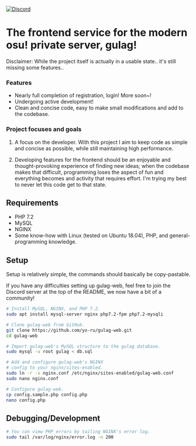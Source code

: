 [![Discord](https://discordapp.com/api/guilds/748687781605408908/widget.png?style=shield)](https://discord.gg/ShEQgUx)

# The frontend service for the modern osu! private server, gulag!

Disclaimer: While the project itself is actually in a usable state.. it's still missing
            some features..

### Features

- Nearly full completion of registration, login! More soon~!
- Undergoing active development!
- Clean and concise code, easy to make small modifications and add to the codebase.

### Project focuses and goals

1. A focus on the developer. With this project I aim to keep code as simple and concise as
   possible, while still maintaining high performance.

2. Developing features for the frontend should be an enjoyable and thought-provoking
   experience of finding new ideas; when the codebase makes that difficult, programming loses the aspect of fun and everything becomes and activity that requires effort. I'm trying my best to never let this code get to that state.

## Requirements
- PHP 7.2
- MySQL
- NGINX
- Some know-how with Linux (tested on Ubuntu 18.04), PHP, and general-programming
  knowledge.

## Setup

Setup is relatively simple, the commands should basically be copy-pastable.

If you have any difficulties setting up gulag-web, feel free to join the 
Discord server at the top of the README, we now have a bit of a community!

```sh
# Install MySQL, NGINX, and PHP 7.2.
sudo apt install mysql-server nginx php7.2-fpm php7.2-mysqli

# Clone gulag-web from GitHub.
git clone https://github.com/yo-ru/gulag-web.git
cd gulag-web

# Import gulag-web's MySQL structure to the gulag database.
sudo mysql -u root gulag < db.sql

# Add and configure gulag-web's NGINX 
# config to your nginx/sites-enabled.
sudo ln -r -s nginx.conf /etc/nginx/sites-enabled/gulag-web.conf
sudo nano nginx.conf

# Configure gulag-web.
cp config.sample.php config.php
nano config.php
```

## Debugging/Development
```sh
# You can view PHP errors by tailing NGINX's error log.
sudo tail /var/log/nginx/error.log -n 200
```
